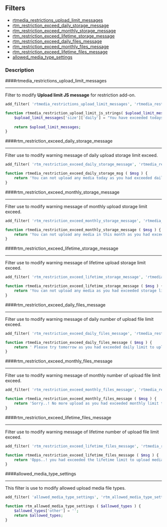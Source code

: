 ## Filters

* [rtmedia_restrictions_upload_limit_messages](#rtmedia_restrictions_upload_limit_messages)
* [rtm_restriction_exceed_daily_storage_message](#rtm_restriction_exceed_daily_storage_message)
* [rtm_restriction_exceed_monthly_storage_message](#rtm_restriction_exceed_monthly_storage_message)
* [rtm_restriction_exceed_lifetime_storage_message](#rtm_restriction_exceed_lifetime_storage_message)
* [rtm_restriction_exceed_daily_files_message](#rtm_restriction_exceed_daily_files_message)
* [rtm_restriction_exceed_monthly_files_message](#rtm_restriction_exceed_monthly_files_message)
* [rtm_restriction_exceed_lifetime_files_message](#rtm_restriction_exceed_lifetime_files_message)
* [allowed_media_type_settings](#allowed_media_type_settings)

### Description

####rtmedia_restrictions_upload_limit_messages <a name="rtmedia_restrictions_upload_limit_messages"></a>
***
Filter to modify **Upload limit JS message** for restriction add-on.

```php
add_filter( 'rtmedia_restrictions_upload_limit_messages', 'rtmedia_restriction_upload_limit_js_strings', 10, 1 );

function rtmedia_restriction_upload_limit_js_strings( $upload_limit_messages ) {
	$upload_limit_messages['size']['daily'] = "You have exceeded todays quota for file size limit.";
	
	return $upload_limit_messages;
}
```

####rtm_restriction_exceed_daily_storage_message <a name="rtm_restriction_exceed_daily_storage_message"></a>
***
Filter use to modify warning message of daily upload storage limit exceed.

```php
add_filter( 'rtm_restriction_exceed_daily_storage_message', 'rtmedia_restriction_exceed_daily_storage_msg', 10, 1 ); 

function rtmedia_restriction_exceed_daily_storage_msg ( $msg ) {
	return 'You can not upload any media today as you had exceeded daily limit of media size. Please try tomorrow.';
}
```

####rtm_restriction_exceed_monthly_storage_message <a name="rtm_restriction_exceed_monthly_storage_message"></a>
***
Filter use to modify warning message of monthly upload storage limit exceed.

```php
add_filter( 'rtm_restriction_exceed_monthly_storage_message', 'rtmedia_restriction_exceed_monthly_storage_message' );

function rtmedia_restriction_exceed_monthly_storage_message ( $msg ) {
	return 'You can not upload any media in this month as you had exceeded monthly limit of media size.';
}
```

####rtm_restriction_exceed_lifetime_storage_message <a name="rtm_restriction_exceed_lifetime_storage_message"></a>
***
Filter use to modify warning message of lifetime upload storage limit exceed.

```php
add_filter( 'rtm_restriction_exceed_lifetime_storage_message', 'rtmedia_restriction_exceed_lifetime_storage_message' );

function rtmedia_restriction_exceed_lifetime_storage_message ( $msg ) {
	return 'You can not upload any media as you had exceeded storage limit of media.';
}
```

####rtm_restriction_exceed_daily_files_message <a name="rtm_restriction_exceed_daily_files_message"></a>
***
Filter use to modify warning message of daily number of upload file limit exceed.

```php
add_filter( 'rtm_restriction_exceed_daily_files_message', 'rtmedia_restriction_exceed_daily_files_message' );

function rtmedia_restriction_exceed_daily_files_message ( $msg ) {
	return ' Please try tomorrow as you had exceeded daily limit to upload media.';
}
```

####rtm_restriction_exceed_monthly_files_message <a name="rtm_restriction_exceed_monthly_files_message"></a>
***
Filter use to modify warning message of monthly number of upload file limit exceed.

```php
add_filter( 'rtm_restriction_exceed_monthly_files_message', 'rtmedia_restriction_exceed_monthly_files_message' );

function rtmedia_restriction_exceed_monthly_files_message ( $msg ) {
	return 'Sorry..! No more upload as you had exceeded monthly limit to upload media.';
}
```

####rtm_restriction_exceed_lifetime_files_message <a name="rtm_restriction_exceed_lifetime_files_message"></a>
***
Filter use to modify warning message of lifetime number of upload file limit exceed.

```php
add_filter( 'rtm_restriction_exceed_lifetime_files_message', 'rtmedia_restriction_exceed_lifetime_files_message' );

function rtmedia_restriction_exceed_lifetime_files_message ( $msg ) {
	return 'Opps..! you had exceeded the lifetime limit to upload media.';
}
```

####allowed_media_type_settings <a name="allowed_media_type_settings"></a>
***
This filter is use to modify allowed upload media file types.

```php
add_filter( 'allowed_media_type_settings', 'rtm_allowed_media_type_settings' );

function rtm_allowed_media_type_settings ( $allowed_types ) {
	$allowed_types['other'] = '';
	return $allowed_types;
}
```
